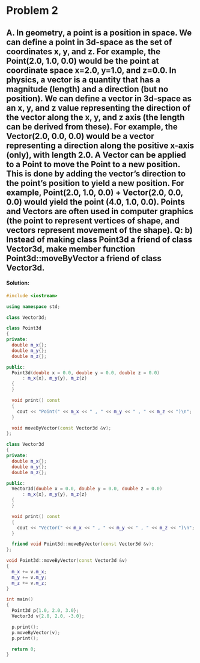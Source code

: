 # Problem 2

## A. In geometry, a point is a position in space. We can define a point in 3d-space as the set of coordinates x, y, and z. For example, the Point(2.0, 1.0, 0.0) would be the point at coordinate space x=2.0, y=1.0, and z=0.0. In physics, a vector is a quantity that has a magnitude (length) and a direction (but no position). We can define a vector in 3d-space as an x, y, and z value representing the direction of the vector along the x, y, and z axis (the length can be derived from these). For example, the Vector(2.0, 0.0, 0.0) would be a vector representing a direction along the positive x-axis (only), with length 2.0. A Vector can be applied to a Point to move the Point to a new position. This is done by adding the vector’s direction to the point’s position to yield a new position. For example, Point(2.0, 1.0, 0.0) + Vector(2.0, 0.0, 0.0) would yield the point (4.0, 1.0, 0.0). Points and Vectors are often used in computer graphics (the point to represent vertices of shape, and vectors represent movement of the shape). Q: b) Instead of making class Point3d a friend of class Vector3d, make member function Point3d::moveByVector a friend of class Vector3d.

#### **Solution:**

```c++
#include <iostream>

using namespace std;

class Vector3d;

class Point3d
{
private:
  double m_x{};
  double m_y{};
  double m_z{};

public:
  Point3d(double x = 0.0, double y = 0.0, double z = 0.0)
      : m_x{x}, m_y{y}, m_z{z}
  {
  }

  void print() const
  {
    cout << "Point(" << m_x << " , " << m_y << " , " << m_z << ")\n";
  }

  void moveByVector(const Vector3d &v);
};

class Vector3d
{
private:
  double m_x{};
  double m_y{};
  double m_z{};

public:
  Vector3d(double x = 0.0, double y = 0.0, double z = 0.0)
      : m_x{x}, m_y{y}, m_z{z}
  {
  }

  void print() const
  {
    cout << "Vector(" << m_x << " , " << m_y << " , " << m_z << ")\n";
  }

  friend void Point3d::moveByVector(const Vector3d &v);
};

void Point3d::moveByVector(const Vector3d &v)
{
  m_x += v.m_x;
  m_y += v.m_y;
  m_z += v.m_z;
}

int main()
{
  Point3d p{1.0, 2.0, 3.0};
  Vector3d v{2.0, 2.0, -3.0};

  p.print();
  p.moveByVector(v);
  p.print();

  return 0;
}
```
